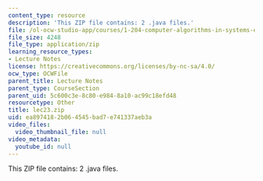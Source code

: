 ```yaml
---
content_type: resource
description: 'This ZIP file contains: 2 .java files.'
file: /ol-ocw-studio-app/courses/1-204-computer-algorithms-in-systems-engineering-spring-2010/ea8974182b064545bad7e741337aeb3a_lec23.zip
file_size: 4248
file_type: application/zip
learning_resource_types:
- Lecture Notes
license: https://creativecommons.org/licenses/by-nc-sa/4.0/
ocw_type: OCWFile
parent_title: Lecture Notes
parent_type: CourseSection
parent_uid: 5c600c3e-8c80-e984-8a10-ac99c18efd48
resourcetype: Other
title: lec23.zip
uid: ea897418-2b06-4545-bad7-e741337aeb3a
video_files:
  video_thumbnail_file: null
video_metadata:
  youtube_id: null
---
```

This ZIP file contains: 2 .java files.